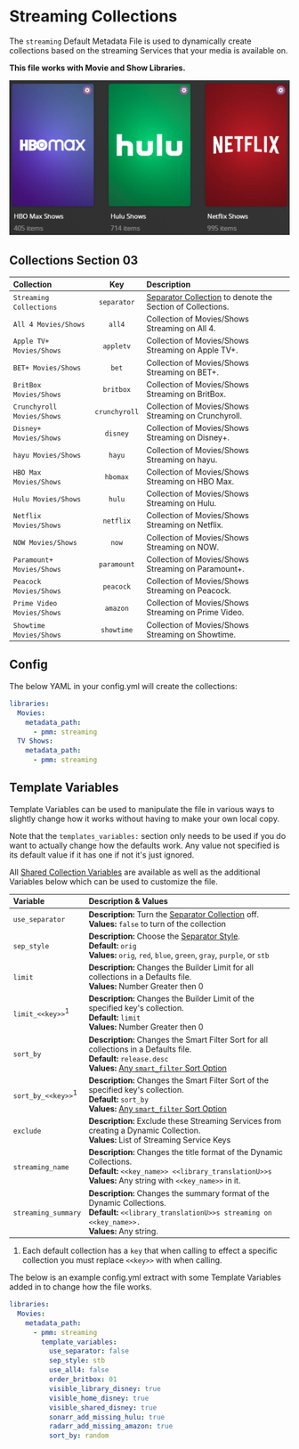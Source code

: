# Streaming Collections

The `streaming` Default Metadata File is used to dynamically create collections based on the streaming Services that your media is available on.

**This file works with Movie and Show Libraries.**

![](../images/streaming.png)

## Collections Section 03

| Collection                 |      Key      | Description                                                                 |
|:---------------------------|:-------------:|:----------------------------------------------------------------------------|
| `Streaming Collections`    |  `separator`  | [Separator Collection](../separators) to denote the Section of Collections. |
| `All 4 Movies/Shows`       |    `all4`     | Collection of Movies/Shows Streaming on All 4.                              |
| `Apple TV+ Movies/Shows`   |   `appletv`   | Collection of Movies/Shows Streaming on Apple TV+.                          |
| `BET+ Movies/Shows`        |     `bet`     | Collection of Movies/Shows Streaming on BET+.                               |
| `BritBox Movies/Shows`     |   `britbox`   | Collection of Movies/Shows Streaming on BritBox.                            |
| `Crunchyroll Movies/Shows` | `crunchyroll` | Collection of Movies/Shows Streaming on Crunchyroll.                        |
| `Disney+ Movies/Shows`     |   `disney`    | Collection of Movies/Shows Streaming on Disney+.                            |
| `hayu Movies/Shows`        |    `hayu`     | Collection of Movies/Shows Streaming on hayu.                               |
| `HBO Max Movies/Shows`     |   `hbomax`    | Collection of Movies/Shows Streaming on HBO Max.                            |
| `Hulu Movies/Shows`        |    `hulu`     | Collection of Movies/Shows Streaming on Hulu.                               |
| `Netflix Movies/Shows`     |   `netflix`   | Collection of Movies/Shows Streaming on Netflix.                            |
| `NOW Movies/Shows`         |     `now`     | Collection of Movies/Shows Streaming on NOW.                                |
| `Paramount+ Movies/Shows`  |  `paramount`  | Collection of Movies/Shows Streaming on Paramount+.                         |
| `Peacock Movies/Shows`     |   `peacock`   | Collection of Movies/Shows Streaming on Peacock.                            |
| `Prime Video Movies/Shows` |   `amazon`    | Collection of Movies/Shows Streaming on Prime Video.                        |
| `Showtime Movies/Shows`    |  `showtime`   | Collection of Movies/Shows Streaming on Showtime.                           |

## Config

The below YAML in your config.yml will create the collections:

```yaml
libraries:
  Movies:
    metadata_path:
      - pmm: streaming
  TV Shows:
    metadata_path:
      - pmm: streaming
```

## Template Variables

Template Variables can be used to manipulate the file in various ways to slightly change how it works without having to make your own local copy.

Note that the `templates_variables:` section only needs to be used if you do want to actually change how the defaults work. Any value not specified is its default value if it has one if not it's just ignored.

All [Shared Collection Variables](../variables) are available as well as the additional Variables below which can be used to customize the file.

| Variable                      | Description & Values                                                                                                                                                                                                 |
|:------------------------------|:---------------------------------------------------------------------------------------------------------------------------------------------------------------------------------------------------------------------|
| `use_separator`               | **Description:** Turn the [Separator Collection](../separators) off.<br>**Values:** `false` to turn of the collection                                                                                                |
| `sep_style`                   | **Description:** Choose the [Separator Style](../separators.md#separator-styles).<br>**Default:** `orig`<br>**Values:** `orig`, `red`, `blue`, `green`, `gray`, `purple`, or `stb`                                   |
| `limit`                       | **Description:** Changes the Builder Limit for all collections in a Defaults file.<br>**Values:** Number Greater then 0                                                                                              |
| `limit_<<key>>`<sup>1</sup>   | **Description:** Changes the Builder Limit of the specified key's collection.<br>**Default:** `limit`<br>**Values:** Number Greater then 0                                                                           |
| `sort_by`                     | **Description:** Changes the Smart Filter Sort for all collections in a Defaults file.<br>**Default:** `release.desc`<br>**Values:** [Any `smart_filter` Sort Option](../../metadata/builders/smart.md#sort-options) |
| `sort_by_<<key>>`<sup>1</sup> | **Description:** Changes the Smart Filter Sort of the specified key's collection.<br>**Default:** `sort_by`<br>**Values:** [Any `smart_filter` Sort Option](../../metadata/builders/smart.md#sort-options)           |
| `exclude`                     | **Description:** Exclude these Streaming Services from creating a Dynamic Collection.<br>**Values:** List of Streaming Service Keys                                                                                  |
| `streaming_name`              | **Description:** Changes the title format of the Dynamic Collections.<br>**Default:** `<<key_name>> <<library_translationU>>s`<br>**Values:** Any string with `<<key_name>>` in it.                                  |
| `streaming_summary`           | **Description:** Changes the summary format of the Dynamic Collections.<br>**Default:** `<<library_translationU>>s streaming on <<key_name>>.`<br>**Values:** Any string.                                            |

1. Each default collection has a `key` that when calling to effect a specific collection you must replace `<<key>>` with when calling.

The below is an example config.yml extract with some Template Variables added in to change how the file works.

```yaml
libraries:
  Movies:
    metadata_path:
      - pmm: streaming
        template_variables:
          use_separator: false
          sep_style: stb
          use_all4: false
          order_britbox: 01
          visible_library_disney: true
          visible_home_disney: true
          visible_shared_disney: true
          sonarr_add_missing_hulu: true
          radarr_add_missing_amazon: true
          sort_by: random
```